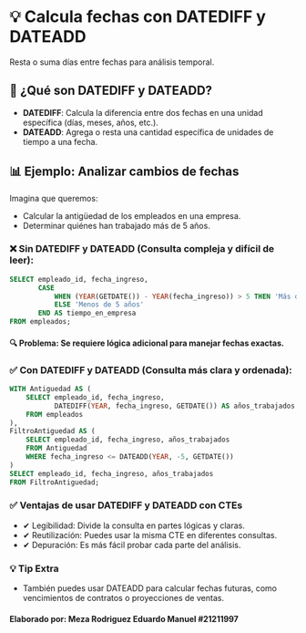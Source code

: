 # 💡 Calcula fechas con DATEDIFF y DATEADD  
Resta o suma días entre fechas para análisis temporal.  

## 📆 ¿Qué son DATEDIFF y DATEADD?  
- **DATEDIFF**: Calcula la diferencia entre dos fechas en una unidad específica (días, meses, años, etc.).  
- **DATEADD**: Agrega o resta una cantidad específica de unidades de tiempo a una fecha.  

## 📊 Ejemplo: Analizar cambios de fechas  
Imagina que queremos:  
- Calcular la antigüedad de los empleados en una empresa.  
- Determinar quiénes han trabajado más de 5 años.  

### ❌ Sin DATEDIFF y DATEADD (Consulta compleja y difícil de leer):  
```sql
SELECT empleado_id, fecha_ingreso, 
       CASE 
           WHEN (YEAR(GETDATE()) - YEAR(fecha_ingreso)) > 5 THEN 'Más de 5 años'
           ELSE 'Menos de 5 años'
       END AS tiempo_en_empresa
FROM empleados;

```
#### 🔍 Problema: Se requiere lógica adicional para manejar fechas exactas.

### ✅ Con DATEDIFF y DATEADD (Consulta más clara y ordenada):
```sql
WITH Antiguedad AS (
    SELECT empleado_id, fecha_ingreso, 
           DATEDIFF(YEAR, fecha_ingreso, GETDATE()) AS años_trabajados
    FROM empleados
),
FiltroAntiguedad AS (
    SELECT empleado_id, fecha_ingreso, años_trabajados
    FROM Antiguedad
    WHERE fecha_ingreso <= DATEADD(YEAR, -5, GETDATE())
)
SELECT empleado_id, fecha_ingreso, años_trabajados
FROM FiltroAntiguedad;
```

### ✅ Ventajas de usar DATEDIFF y DATEADD con CTEs
- ✔ Legibilidad: Divide la consulta en partes lógicas y claras.
- ✔ Reutilización: Puedes usar la misma CTE en diferentes consultas.
- ✔ Depuración: Es más fácil probar cada parte del análisis.

### 💡 Tip Extra
- También puedes usar DATEADD para calcular fechas futuras, como vencimientos de contratos o proyecciones de ventas.

#### Elaborado por: Meza Rodriguez Eduardo Manuel #21211997

